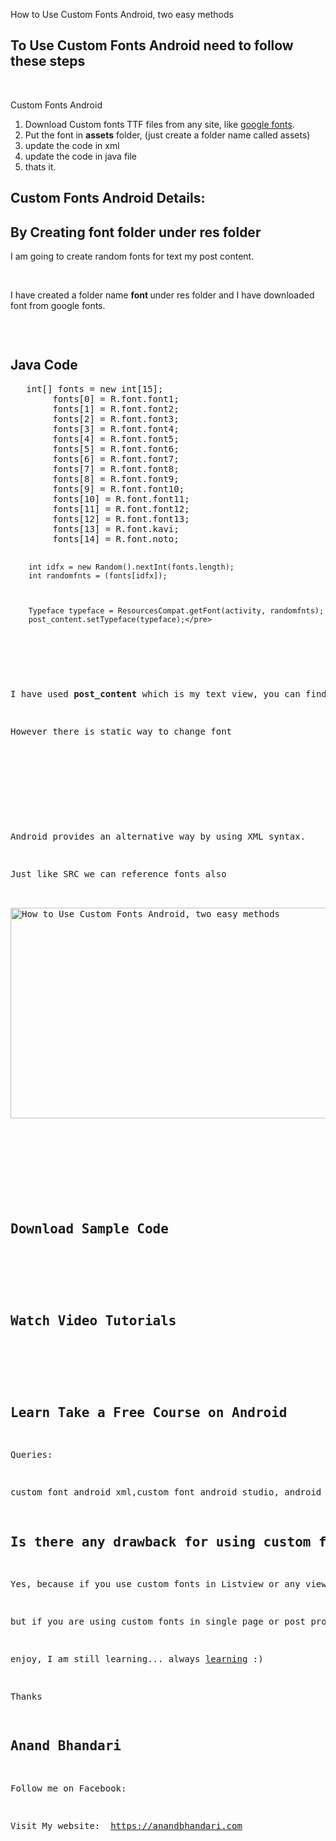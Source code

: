 <p>How to Use Custom Fonts Android, two easy methods</p>
<h2>To Use Custom Fonts Android need to follow these steps</h2>
<p>&nbsp;</p>
<p>Custom Fonts Android</p>
<ol>
	<li>Download Custom fonts TTF files from any site, like <a href="https://fonts.google.com/">google fonts</a>.</li>
	<li>Put the font in <strong>assets</strong> folder, (just create a folder name called assets)</li>
	<li>update the code in xml</li>
	<li>update the code in java file</li>
	<li>thats it.</li>
</ol>
<h2>Custom Fonts Android Details:</h2>
<h2>By Creating font folder under res folder</h2>
<p>I am going to create random fonts for text my post content.</p>
<p>&nbsp;</p>
<p>I have created a folder name <strong>font </strong>under res folder and I have downloaded font from google fonts.</p>
<p id="BWVpxsg"><img class="alignnone size-full wp-image-426 " src="https://learnoye.com/wp-content/uploads/2018/05/img_5b018cda3315c.png" alt="" /></p>
<p>&nbsp;</p>
<h2>Java Code</h2>
<pre class="lang:java decode:true ">   int[] fonts = new int[15];
        fonts[0] = R.font.font1;
        fonts[1] = R.font.font2;
        fonts[2] = R.font.font3;
        fonts[3] = R.font.font4;
        fonts[4] = R.font.font5;
        fonts[5] = R.font.font6;
        fonts[6] = R.font.font7;
        fonts[7] = R.font.font8;
        fonts[8] = R.font.font9;
        fonts[9] = R.font.font10;
        fonts[10] = R.font.font11;
        fonts[11] = R.font.font12;
        fonts[12] = R.font.font13;
        fonts[13] = R.font.kavi;
        fonts[14] = R.font.noto;


        int idfx = new Random().nextInt(fonts.length);
        int randomfnts = (fonts[idfx]);



        Typeface typeface = ResourcesCompat.getFont(activity, randomfnts);
        post_content.setTypeface(typeface);</pre>
<p>&nbsp;</p>
<p>I have used <strong>post_content</strong> which is my text view, you can find it by findviewbyid</p>
<p>However there is static way to change font</p>

<pre class="lang:xhtml decode:true">
<TextView
    android:layout_width="match_parent"
    android:layout_height="match_parent"
    android:text="my demo text"
    android:fontFamily="@font/font1"
android:id="@+id/post_content"
    />
    </pre>
    
<p>Android provides an alternative way by using XML syntax.</p>
<p>Just like SRC we can reference fonts also</p>

<img class="wp-image-429 size-full" src="https://learnoye.com/wp-content/uploads/2018/05/img_5b018ed2788a8.png" alt="How to Use Custom Fonts Android, two easy methods" width="651" height="337" />


<p id="mRIbvdp"> </p>
<p>&nbsp;</p>
<h2>Download Sample Code</h2>
<p>&nbsp;</p>
<h2>Watch Video Tutorials</h2>
<p>&nbsp;</p>
<h2>Learn Take a Free Course on Android</h2>
<p>Queries: </p>
<p>custom font android xml,custom font android studio, android custom font for whole application, android fonts list,android font xml, android custom font textview, how to change font style in android xml, android font family</p>
<h2>Is there any drawback for using custom fonts in android</h2>
<p>Yes, because if you use custom fonts in Listview or any view which is dynamically added at run time. for example populating listview with very long text and at runtime the  font is applied at that time, it may cause lag or performance issue or may be app freeze.</p>
<p>but if you are using custom fonts in single page or post process of any task then it will work fine. Even if you use edittext and custom font it will work</p>
<p>enjoy, I am still learning... always <a href="https://learnoye.com">learning</a> :)</p>
<p>Thanks</p>
<h2 class="entry-title">Anand Bhandari</h2>
<p>Follow me on Facebook:</p>
<p>Visit My website:  <a href="https://anandbhandari.com">https://anandbhandari.com</a></p>
<p>&nbsp;</p>
